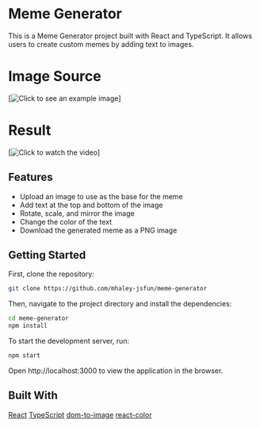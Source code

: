 # Meme Generator

This is a Meme Generator project built with React and TypeScript. It allows users to create custom memes by adding text to images.

# Image Source
[![Click to see an example image](https://images.pexels.com/photos/10144302/pexels-photo-10144302.jpeg?auto=compress&cs=tinysrgb&w=1260&h=750&dpr=2)]

# Result
[![Click to watch the video](https://drive.google.com/file/d/1gfeu9gJNLGiCjyC_pVcvGNkflUsruLEU/view?usp=sharing)]

## Features

- Upload an image to use as the base for the meme
- Add text at the top and bottom of the image
- Rotate, scale, and mirror the image
- Change the color of the text
- Download the generated meme as a PNG image

## Getting Started

First, clone the repository:

```bash
git clone https://github.com/mhaley-jsfun/meme-generator
```

Then, navigate to the project directory and install the dependencies:

```bash
cd meme-generator
npm install
```

To start the development server, run:

```bash
npm start
```

Open http://localhost:3000 to view the application in the browser.


## Built With
[React](https://reactjs.org)
[TypeScript](https://www.typescriptlang.org/)
[dom-to-image](https://github.com/tsayen/dom-to-image)
[react-color](https://github.com/casesandberg/react-color)
